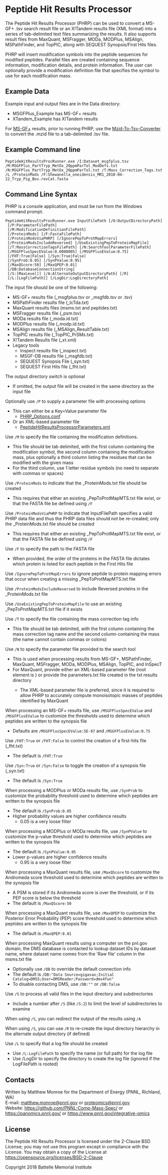 # Peptide Hit Results Processor

The Peptide Hit Results Processor (PHRP) can be used to convert a MS-GF+ .tsv 
search result file or an X!Tandem results file (XML format) into a series 
of tab-delimited text files summarizing the results. It also supports 
result files from MaxQuant, MSFragger, MODa, MODPlus, MSAlign, MSPathFinder, and TopPIC,
along with SEQUEST Synopsis/First Hits files.

PHRP will insert modification symbols into the peptide sequences for modified peptides.
Parallel files are created containing sequence information, modification details,
and protein information. The user can optionally provide a modification definition 
file that specifies the symbol to use for each modification mass.

## Example Data

Example input and output files are in the Data directory:
* MSGFPlus_Example has MS-GF+ results
* XTandem_Example has X!Tandem results

For [MS-GF+](https://github.com/sangtaekim/msgfplus) results, prior to running PHRP, use the 
[Mzid-To-Tsv-Converter](https://github.com/PNNL-Comp-Mass-Spec/Mzid-To-Tsv-Converter)
to convert the .mzid file to a tab-delimited .tsv file.

## Example Command line 

```
PeptideHitResultsProcRunner.exe /I:Dataset_msgfplus.tsv /M:MSGFPlus_PartTryp_MetOx_20ppmParTol_ModDefs.txt /N:MSGFPlus_PartTryp_MetOx_20ppmParTol.txt /T:Mass_Correction_Tags.txt /L /ProteinMods /F:Shewanella_oneidensis_MR1_2010-04-22_Tryp_Pig_Bov.revCat.fasta
```

## Command Line Syntax

PHRP is a console application, and must be run from the Windows command prompt.

```
PeptideHitResultsProcRunner.exe InputFilePath [/O:OutputDirectoryPath]
 [/P:ParameterFilePath]
 [/M:ModificationDefinitionFilePath]
 [/ProteinMods] [/F:FastaFilePath]
 [/ProteinModsViaPHRP] [/IgnorePepToProtMapErrors]
 [/ProteinModsIncludeReversed] [/UseExistingPepToProteinMapFile]
 [/T:MassCorrectionTagsFilePath] [/N:SearchToolParameterFilePath] 
 [/MSGFPlusSpecEValue:0.0000005] [/MSGFPlusEValue:0.75]
 [/FHT:True|False] [/Syn:True|False]
 [/SynProb:0.05] [/SynPValue:0.95] 
 [/MaxQScore:50] [/MaxQPEP:0.01]
 [/DB:DatabaseConnectionString]
 [/S:[MaxLevel]] [/A:AlternateOutputDirectoryPath] [/R] 
 [/L:[LogFilePath]] [/LogDir:LogDirectoryPath]
```

The input file should be one of the following:
* MS-GF+ results file (_msgfplus.tsv or _msgfdb.tsv or .tsv)
* MSPathFinder results file (_IcTda.txt)
* MaxQuant results files (msms.txt and peptides.txt)
* MSFragger results file (_psm.tsv)
* MODa results file (_moda.id.txt)
* MODPlus results file (_modp.id.txt)
* MSAlign results file (_MSAlign_ResultTable.txt)
* TopPIC results file (_TopPIC_PrSMs.txt)
* X!Tandem Results file (_xt.xml)
* Legacy tools
  * Inspect results file (_inspect.txt)
  * MSGF-DB results file (_msgfdb.txt)
  * SEQUEST Synopsis File (_syn.txt)
  * SEQUEST First Hits file (_fht.txt)

The output directory switch is optional
* If omitted, the output file will be created in the same directory as the input file

Optionally use `/P` to supply a parameter file with processing options
* This can either be a Key=Value parameter file
  * [PHRP_Options.conf](https://github.com/PNNL-Comp-Mass-Spec/PHRP/blob/master/Data/PHRP_Options.conf)
* Or an XML-based parameter file
  * [PeptideHitResultsProcessorParameters.xml](https://github.com/PNNL-Comp-Mass-Spec/PHRP/blob/master/Data/PeptideHitResultsProcessorParameters.xml)
  
Use `/M` to specify the file containing the modification definitions.
* This file should be tab delimited, with the first column containing the modification
symbol, the second column containing the modification mass, plus optionally a
third column listing the residues that can be modified with the given mass
* For the third column, use 1 letter residue symbols (no need to separate with commas or spaces)

Use `/ProteinMods` to indicate that the _ProteinMods.txt file should be created
* This requires that either an existing _PepToProtMapMTS.txt file exist, or that the FASTA file be defined using `/F`

Use `/ProteinModsViaPHRP` to indicate that InputFilePath specifies a valid PHRP data file and thus the PHRP data files should not be re-created; only the
_ProteinMods.txt file should be created
* This requires that either an existing _PepToProtMapMTS.txt file exist, or that the FASTA file be defined using `/F`

Use `/F` to specify the path to the FASTA file
* When provided, the order of the proteins in the FASTA file dictates which protein is listed for each peptide in the First Hits file

Use `/IgnorePepToProtMapErrors` to ignore peptide to protein mapping errors that occur when creating a missing _PepToProtMapMTS.txt file

Use `/ProteinModsIncludeReversed` to include Reversed proteins in the _ProteinMods.txt file

Use `/UseExistingPepToProteinMapFile` to use an existing _PepToProtMapMTS.txt file if it exists

Use `/T` to specify the file containing the mass correction tag info
* This file should be tab delimited, with the first column containing the mass correction tag name and the second column containing the mass (the name cannot contain commas or colons)

Use `/N` to specify the parameter file provided to the search tool
* This is used when processing results from MS-GF+, MSPathFinder, MaxQuant, MSFragger, MODa, MODPlus, MSAlign, TopPIC, and InSpecT
* For MaxQuant, provide either an XML-based parameter file (root element is <MaxQuantParams>) or provide the parameters.txt file created in the txt results directory
  * The XML-based parameter file is preferred, since it is required to allow PHRP to accurately compute monoisotopic masses of peptides identified by MaxQuant

When processing an MS-GF+ results file, use `/MSGFPlusSpecEValue` and `/MSGFPlusEValue` to customize the thresholds used to determine which peptides are written to the synopsis file
* Defaults are `/MSGFPlusSpecEValue:5E-07` and `/MSGFPlusEValue:0.75`

Use `/FHT:True` or `/FHT:False` to control the creation of a first-hits file (_fht.txt)
* The default is `/FHT:True`

Use `/Syn:True` or `/Syn:False` to toggle the creation of a synopsis file (_syn.txt)
* The default is `/Syn:True`

When processing a MODPlus or MODa results file, use `/SynProb` to customize the probability threshold used to determine which peptides are written to the synopsis file
* The default is `/SynProb:0.05`
* Higher probability values are higher confidence results
  * 0.05 is a very loose filter

When processing a MODPlus or MODa results file, use `/SynPValue` to customize the p-value threshold used to determine which peptides are written to the synopsis file
* The default is `/SynPValue:0.95`
* Lower p-values are higher confidence results
  * 0.95 is a very loose filter
  
When processing a MaxQuant results file, use `/MaxQScore` to customize the Andromeda score threshold used to determine which peptides are written to the synopsis file
* A PSM is stored if its Andromeda score is over the threshold, or if its PEP score is below the threshold
* The default is `/MaxQScore:50`

When processing a MaxQuant results file, use `/MaxQPEP` to customize the Posterior Error Probability (PEP) score threshold used to determine which peptides are written to the synopsis file
* The default is `/MaxQPEP:0.01`

When processing MaxQuant results using a computer on the pnl.gov domain, the DMS database is contacted to lookup dataset IDs by dataset name, where dataset name comes from the 'Raw file' column in the msms.txt file
* Optionally use `/DB` to override the default connection info
* The default is `/DB:"Data Source=gigasax;Initial Catalog=DMS5;User=DMSReader;Password=dms4fun"`
* To disable contacting DMS, use `/DB:""` or `/DB:false`

Use `/S` to process all valid files in the input directory and subdirectories
* Include a number after `/S` (like `/S:2`) to limit the level of subdirectories to examine

When using `/S`, you can redirect the output of the results using `/A`

When using `/S`, you can use `/R` to re-create the input directory hierarchy in the alternate output directory (if defined)

Use `/L` to specify that a log file should be created
* Use `/L:LogFilePath` to specify the name (or full path) for the log file
* Use /LogDir to specify the directory to create the log file (ignored if the LogFilePath is rooted)

## Contacts

Written by Matthew Monroe for the Department of Energy (PNNL, Richland, WA) \
E-mail: matthew.monroe@pnnl.gov or proteomics@pnnl.gov \
Website: https://github.com/PNNL-Comp-Mass-Spec/ or https://panomics.pnnl.gov/ or https://www.pnnl.gov/integrative-omics

## License

The Peptide Hit Results Processor is licensed under the 2-Clause BSD License; 
you may not use this program except in compliance with the License. You may obtain 
a copy of the License at https://opensource.org/licenses/BSD-2-Clause

Copyright 2018 Battelle Memorial Institute
